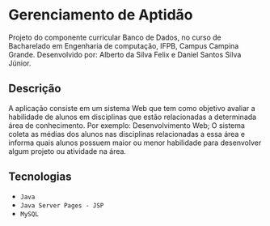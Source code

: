 
# Gerenciamento de Aptidão

Projeto do componente curricular Banco de Dados,
no curso de Bacharelado em Engenharia de computação, IFPB, Campus Campina Grande. 
Desenvolvido por: Alberto da Silva Felix e Daniel Santos Silva Júnior.

## Descrição

A aplicação consiste em um sistema Web que tem como objetivo avaliar a habilidade de alunos em disciplinas que estão relacionadas a determinada área de conhecimento. 
Por exemplo: Desenvolvimento Web; O sistema coleta as médias dos alunos nas disciplinas relacionadas a essa área e informa quais alunos possuem maior ou menor habilidade para desenvolver algum projeto ou atividade na área.

## Tecnologias 
- `Java`
- `Java Server Pages - JSP`
- `MySQL`